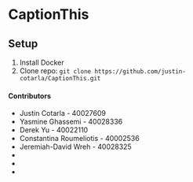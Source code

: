 # CaptionThis

## Setup
1. Install Docker
2. Clone repo: ```git clone https://github.com/justin-cotarla/CaptionThis.git```

#### Contributors
* Justin Cotarla - 40027609
* Yasmine Ghassemi - 40028336
* Derek Yu - 40022110
* Constantina Roumeliotis - 40002536
* Jeremiah-David Wreh - 40028325
* 
* 
* 